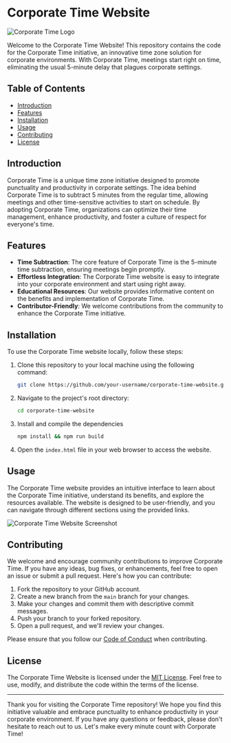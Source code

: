 # Corporate Time Website

![Corporate Time Logo](corporate_time_logo.png)

Welcome to the Corporate Time Website! This repository contains the code for the Corporate Time initiative, an innovative time zone solution for corporate environments. With Corporate Time, meetings start right on time, eliminating the usual 5-minute delay that plagues corporate settings.

## Table of Contents

- [Introduction](#introduction)
- [Features](#features)
- [Installation](#installation)
- [Usage](#usage)
- [Contributing](#contributing)
- [License](#license)

## Introduction

Corporate Time is a unique time zone initiative designed to promote punctuality and productivity in corporate settings. The idea behind Corporate Time is to subtract 5 minutes from the regular time, allowing meetings and other time-sensitive activities to start on schedule. By adopting Corporate Time, organizations can optimize their time management, enhance productivity, and foster a culture of respect for everyone's time.

## Features

- **Time Subtraction**: The core feature of Corporate Time is the 5-minute time subtraction, ensuring meetings begin promptly.
- **Effortless Integration**: The Corporate Time website is easy to integrate into your corporate environment and start using right away.
- **Educational Resources**: Our website provides informative content on the benefits and implementation of Corporate Time.
- **Contributor-Friendly**: We welcome contributions from the community to enhance the Corporate Time initiative.

## Installation

To use the Corporate Time website locally, follow these steps:

1. Clone this repository to your local machine using the following command:

   ```bash
   git clone https://github.com/your-username/corporate-time-website.git
   ```

2. Navigate to the project's root directory:

   ```bash
   cd corporate-time-website
   ```

3. Install and compile the dependencies

    ```bash
    npm install && npm run build
    ```

4. Open the `index.html` file in your web browser to access the website.

## Usage

The Corporate Time website provides an intuitive interface to learn about the Corporate Time initiative, understand its benefits, and explore the resources available. The website is designed to be user-friendly, and you can navigate through different sections using the provided links.

![Corporate Time Website Screenshot](website_screenshot.png)

## Contributing

We welcome and encourage community contributions to improve Corporate Time. If you have any ideas, bug fixes, or enhancements, feel free to open an issue or submit a pull request. Here's how you can contribute:

1. Fork the repository to your GitHub account.
2. Create a new branch from the `main` branch for your changes.
3. Make your changes and commit them with descriptive commit messages.
4. Push your branch to your forked repository.
5. Open a pull request, and we'll review your changes.

Please ensure that you follow our [Code of Conduct](CODE_OF_CONDUCT.md) when contributing.

## License

The Corporate Time Website is licensed under the [MIT License](LICENSE). Feel free to use, modify, and distribute the code within the terms of the license.

---

Thank you for visiting the Corporate Time repository! We hope you find this initiative valuable and embrace punctuality to enhance productivity in your corporate environment. If you have any questions or feedback, please don't hesitate to reach out to us. Let's make every minute count with Corporate Time!
